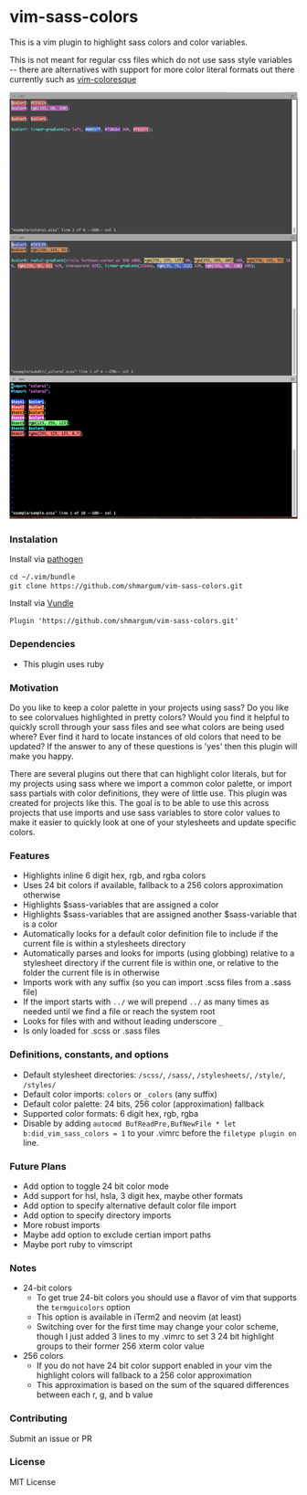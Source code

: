 vim-sass-colors
===============

This is a vim plugin to highlight sass colors and color variables.

This is not meant for regular css files which do not use sass style variables -- there are alternatives with support for more color literal formats out there currently such as [vim-coloresque](https://github.com/gko/vim-coloresque)

![vim sass colors sample](https://raw.githubusercontent.com/shmargum/vim-sass-colors/master/vim-sass-color-sample-7.png)

### Instalation

Install via [pathogen](https://github.com/tpope/vim-pathogen)
```
cd ~/.vim/bundle
git clone https://github.com/shmargum/vim-sass-colors.git
```

Install via [Vundle](https://github.com/VundleVim/Vundle.vim)
```
Plugin 'https://github.com/shmargum/vim-sass-colors.git'
```

### Dependencies
* This plugin uses ruby

### Motivation

Do you like to keep a color palette in your projects using sass? Do you like to see colorvalues highlighted in pretty colors? Would you find it helpful to quickly scroll through your sass files and see what colors are being used where? Ever find it hard to locate instances of old colors that need to be updated?
If the answer to any of these questions is 'yes' then this plugin will make you happy.

There are several plugins out there that can highlight color literals, but for my projects using sass where we import a common color palette, or import sass partials with color definitions, they were of little use.  This plugin was created for projects like this.  The goal is to be able to use this across projects that use imports and use sass variables to store color values to make it easier to quickly look at one of your stylesheets and update specific colors.

### Features
* Highlights inline 6 digit hex, rgb, and rgba colors
* Uses 24 bit colors if available, fallback to a 256 colors approximation otherwise
* Highlights $sass-variables that are assigned a color
* Highlights $sass-variables that are assigned another $sass-variable that is a color
* Automatically looks for a default color definition file to include if the current file is within a stylesheets directory
* Automatically parses and looks for imports (using globbing) relative to a stylesheet directory if the current file is within one, or relative to the folder the current file is in otherwise
* Imports work with any suffix (so you can import .scss files from a .sass file)
* If the import starts with `../` we will prepend `../` as many times as needed until we find a file or reach the system root
* Looks for files with and without leading underscore `_`
* Is only loaded for .scss or .sass files

### Definitions, constants, and options
* Default stylesheet directories: `/scss/`, `/sass/`, `/stylesheets/`, `/style/`, `/styles/`
* Default color imports: `colors` or `_colors` (any suffix)
* Default color palette: 24 bits, 256 color (approximation) fallback
* Supported color formats: 6 digit hex, rgb, rgba
* Disable by adding `autocmd BufReadPre,BufNewFile * let b:did_vim_sass_colors = 1` to your .vimrc before the `filetype plugin on` line.

### Future Plans
* Add option to toggle 24 bit color mode
* Add support for hsl, hsla, 3 digit hex, maybe other formats
* Add option to specify alternative default color file import
* Add option to specify directory imports
* More robust imports
* Maybe add option to exclude certian import paths
* Maybe port ruby to vimscript

### Notes
* 24-bit colors
  * To get true 24-bit colors you should use a flavor of vim that supports the `termguicolors` option
  * This option is available in iTerm2 and neovim (at least)
  * Switching over for the first time may change your color scheme, though I just added 3 lines to my .vimrc to set 3 24 bit highlight groups to their former 256 xterm color value
* 256 colors
  * If you do not have 24 bit color support enabled in your vim the highlight colors will fallback to a 256 color approximation
  * This approximation is based on the sum of the squared differences between each r, g, and b value

### Contributing
Submit an issue or PR

### License
MIT License
